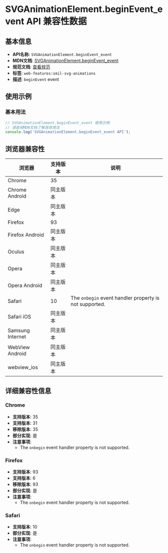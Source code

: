 # SVGAnimationElement.beginEvent_event API 兼容性数据

## 基本信息

- **API名称**: `SVGAnimationElement.beginEvent_event`
- **MDN文档**: [SVGAnimationElement.beginEvent_event](https://developer.mozilla.org/docs/Web/API/SVGAnimationElement/beginEvent_event)
- **规范文档**: [查看规范](https://svgwg.org/svg2-draft/interact.html#BeginEvent)
- **标签**: `web-features:smil-svg-animations`
- **描述**: `beginEvent` event

## 使用示例

### 基本用法

```javascript
// SVGAnimationElement.beginEvent_event 使用示例
// 请查阅MDN文档了解具体用法
console.log('SVGAnimationElement.beginEvent_event API');
```

## 浏览器兼容性

| 浏览器 | 支持版本 | 说明 |
|--------|----------|------|
| Chrome | 35 |  |
| Chrome Android | 同主版本 |  |
| Edge | 同主版本 |  |
| Firefox | 93 |  |
| Firefox Android | 同主版本 |  |
| Oculus | 同主版本 |  |
| Opera | 同主版本 |  |
| Opera Android | 同主版本 |  |
| Safari | 10 | The `onbegin` event handler property is not supported. |
| Safari iOS | 同主版本 |  |
| Samsung Internet | 同主版本 |  |
| WebView Android | 同主版本 |  |
| webview_ios | 同主版本 |  |

## 详细兼容性信息

### Chrome

- **支持版本**: 35
- **支持版本**: 31
- **移除版本**: 35
- **部分实现**: 是
- **注意事项**:
  - The `onbegin` event handler property is not supported.

### Firefox

- **支持版本**: 93
- **支持版本**: 6
- **移除版本**: 93
- **部分实现**: 是
- **注意事项**:
  - The `onbegin` event handler property is not supported.

### Safari

- **支持版本**: 10
- **部分实现**: 是
- **注意事项**:
  - The `onbegin` event handler property is not supported.

